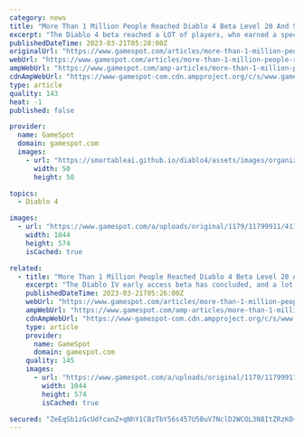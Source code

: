```yaml
---
category: news
title: "More Than 1 Million People Reached Diablo 4 Beta Level 20 And Saved A Wolf Pup"
excerpt: "The Diablo 4 beta reached a LOT of players, who earned a special Wolf Pack item. The Diablo IV early access beta has concluded, and a lot of people took part. How many? Well, we now know it's more ..."
publishedDateTime: 2023-03-21T05:28:00Z
originalUrl: "https://www.gamespot.com/articles/more-than-1-million-people-reached-diablo-4-beta-level-20-and-saved-a-wolf-pup/1100-6512522/"
webUrl: "https://www.gamespot.com/articles/more-than-1-million-people-reached-diablo-4-beta-level-20-and-saved-a-wolf-pup/1100-6512522/"
ampWebUrl: "https://www.gamespot.com/amp-articles/more-than-1-million-people-reached-diablo-4-beta-level-20-and-saved-a-wolf-pup/1100-6512522/"
cdnAmpWebUrl: "https://www-gamespot-com.cdn.ampproject.org/c/s/www.gamespot.com/amp-articles/more-than-1-million-people-reached-diablo-4-beta-level-20-and-saved-a-wolf-pup/1100-6512522/"
type: article
quality: 143
heat: -1
published: false

provider:
  name: GameSpot
  domain: gamespot.com
  images:
    - url: "https://smartableai.github.io/diablo4/assets/images/organizations/gamespot.com-50x50.jpg"
      width: 50
      height: 50

topics:
  - Diablo 4

images:
  - url: "https://www.gamespot.com/a/uploads/original/1179/11799911/4115079-screenshot2023-03-21at8.22.03am.png"
    width: 1044
    height: 574
    isCached: true

related:
  - title: "More Than 1 Million People Reached Diablo 4 Beta Level 20 And Saved A Puppy"
    excerpt: "The Diablo IV early access beta has concluded, and a lot of people took part. How many? Well, we now know it's more than 1 million. Blizzard said on Twitter that more than 1 million people reached at ..."
    publishedDateTime: 2023-03-21T05:26:00Z
    webUrl: "https://www.gamespot.com/articles/more-than-1-million-people-reached-diablo-4-beta-level-20-and-saved-a-puppy/1100-6512522/"
    ampWebUrl: "https://www.gamespot.com/amp-articles/more-than-1-million-people-reached-diablo-4-beta-level-20-and-saved-a-wolf-pup/1100-6512522/"
    cdnAmpWebUrl: "https://www-gamespot-com.cdn.ampproject.org/c/s/www.gamespot.com/amp-articles/more-than-1-million-people-reached-diablo-4-beta-level-20-and-saved-a-wolf-pup/1100-6512522/"
    type: article
    provider:
      name: GameSpot
      domain: gamespot.com
    quality: 145
    images:
      - url: "https://www.gamespot.com/a/uploads/original/1179/11799911/4115079-screenshot2023-03-21at8.22.03am.png"
        width: 1044
        height: 574
        isCached: true

secured: "ZeEqSb1zGcUdfcanZ+qNhY1CBzTbY56s457U5BuV7NclD2WCOL3N8ItZRzKO+ShMf/T/UkNfc66af3Pm0W+hQ0y6m8XxL6YsO1U61t3VfPljcKveRf+gq2kAorTRcFfMH2ZEBg1nNv9onCJjQilTxoXHGO9WnmslcKghGNtM+2XtUgB3SGsCYVtCQPw8UTSnvNDafctw+pDuSWNw+OwQVi8GlbVZELeomt4krpkEVVFar7RIIsHVb5W2+js6taXczPIpfw7FEHApjxrTR6Mouh/XWNetsm1tm8jII7KG/zus07l054U/bquK1aofqfmqPKShjxY5DIR4dIWAGOGy49StAJthlgpOLf6+He4K774=;Kswz4l7I+dqBW922LEHSEw=="
---
```


